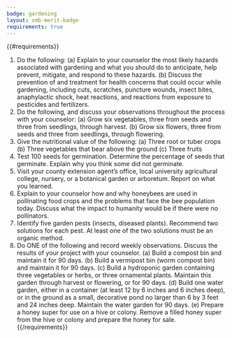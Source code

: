 ```yaml
---
badge: gardening
layout: smb-merit-badge
requirements: true
---
```


{{#requirements}}
1. Do the following:
    (a) Explain to your counselor the most likely hazards associated with gardening and what you should do to anticipate, help prevent, mitigate, and respond to these hazards.
    (b) Discuss the prevention of and treatment for health concerns that could occur while gardening, including cuts, scratches, puncture wounds, insect bites, anaphylactic shock, heat reactions, and reactions from exposure to pesticides and fertilizers.
2. Do the following, and discuss your observations throughout the process with your counselor:
    (a) Grow six vegetables, three from seeds and three from seedlings, through harvest.
    (b) Grow six flowers, three from seeds and three from seedlings, through flowering.
3. Give the nutritional value of the following:
    (a) Three root or tuber crops
    (b) Three vegetables that bear above the ground
    (c) Three fruits
4. Test 100 seeds for germination. Determine the percentage of seeds that germinate. Explain why you think some did not germinate.
5. Visit your county extension agent’s office, local university agricultural college, nursery, or a botanical garden or arboretum. Report on what you learned.
6. Explain to your counselor how and why honeybees are used in pollinating food crops and the problems that face the bee population today. Discuss what the impact to humanity would be if there were no pollinators.
7. Identify five garden pests (insects, diseased plants). Recommend two solutions for each pest. At least one of the two solutions must be an organic method.
8. Do ONE of the following and record weekly observations. Discuss the results of your project with your counselor.
    (a) Build a compost bin and maintain it for 90 days.
    (b) Build a vermipost bin (worm compost bin) and maintain it for 90 days.
    (c) Build a hydroponic garden containing three vegetables or herbs, or three ornamental plants. Maintain this garden through harvest or flowering, or for 90 days.
    (d) Build one water garden, either in a container (at least 12 by 6 inches and 6 inches deep), or in the ground as a small, decorative pond no larger than 6 by 3 feet and 24 inches deep. Maintain the water garden for 90 days.
    (e) Prepare a honey super for use on a hive or colony. Remove a filled honey super from the hive or colony and prepare the honey for sale.
{{/requirements}}
